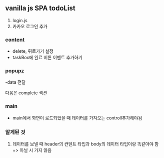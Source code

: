 ## vanilla js SPA todoList

1. login.js
2. 카카오 로그인 추가

### content

- delete, 뒤로가기 설정
- taskBox에 완료 버튼 이벤트 추가하기

### popupz

-data 전달

다음은 complete 섹션

### main

- main에서 화면이 로드되었을 때 데이터를 가져오는 controll추가해야됨

### 알게된 것

1. 데이터를 보낼 때 header의 컨텐트 타입과 body의 데이터 타입이랑 똑같아야 함 => 아닐 시 가지 않음
